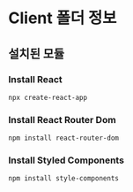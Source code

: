 # Client 폴더 정보
## 설치된 모듈
### Install React
```
npx create-react-app
```
### Install React Router Dom
```
npm install react-router-dom
```
### Install Styled Components
```
npm install style-components
```